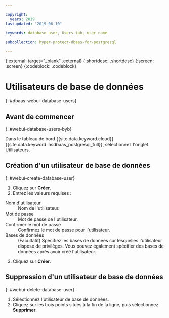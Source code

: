 ```yaml
---

copyright:
  years: 2019
lastupdated: "2019-06-10"

keywords: database user, Users tab, user name

subcollection: hyper-protect-dbaas-for-postgresql

---
```


{:external: target="_blank" .external}
{:shortdesc: .shortdesc}
{:screen: .screen}
{:codeblock: .codeblock}


# Utilisateurs de base de données
{: #dbaas-webui-database-users}

## Avant de commencer
{: #webui-database-users-byb}

Dans le tableau de bord {{site.data.keyword.cloud}} {{site.data.keyword.ihsdbaas_postgresql_full}}, sélectionnez l'onglet Utilisateurs.

## Création d'un utilisateur de base de données
{: #webui-create-database-user}

1. Cliquez sur **Créer**.
2. Entrez les valeurs requises :
<dl>
<dt>Nom d'utilisateur</dt>
<dd>Nom de l'utilisateur.</dd>
<dt>Mot de passe</dt>
<dd>Mot de passe de l'utilisateur.</dd>
<dt>Confirmer le mot de passe</dt>
<dd>Confirmez le mot de passe pour l'utilisateur.</dd>
<dt>Bases de données</dt>
<dd>(Facultatif) Spécifiez les bases de données sur lesquelles l'utilisateur dispose de privilèges. Vous pouvez également spécifier des bases de données après avoir créé l'utilisateur.</dd>
</dl>

3. Cliquez sur **Créer**.

## Suppression d'un utilisateur de base de données
{: #webui-delete-database-user}

1. Sélectionnez l'utilisateur de base de données.
2. Cliquez sur les trois points situés à la fin de la ligne, puis sélectionnez **Supprimer**.
